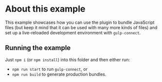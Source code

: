 # About this example
This example showcases how you can use the plugin to bundle JavaScript files (but keep it mind that it can be used with many more kinds of files) and set up a live-reloaded development environment with `gulp-connect`.

## Running the example
Just `npm i` (or `npm install`) into this folder and then either run:

- `npm run start` to run `gulp-connect`, or
- `npm run build` to generate production bundles.
